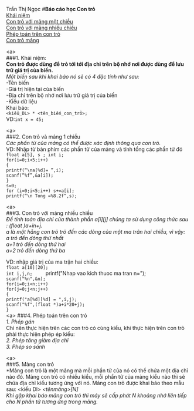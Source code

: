 Trần Thị Ngọc
#**Báo cáo học Con trỏ**    
[Khái niệm](#Khái_niệm)    
[Con trỏ với mảng một chiều](#Mảng_một_chiều)    
[Con trỏ với mảng nhiều chiều](#Mảng_nhiều_chiều)   
[Phép toán trên con trỏ](#Phép_toán)   
[Con trỏ mảng](#Con_trỏ_mảng)  

<a name = Khái_niệm><a\>    
###1. Khái niệm:  
**Con trỏ được dùng để trỏ tới tới địa chỉ trên bộ nhớ nơi được dùng để lưu trữ giá trị của biến.**  
*Một biến sau khi khai báo nó sẽ có 4 đặc tính như sau:*  
-Tên biến  
-Giá trị hiện tại của biến  
-Địa chỉ trên bộ nhớ nơi lưu trữ giá trị của biến  
-Kiểu dữ liệu  
Khai báo:    
`<kiểu_DL> * <tên_biến_con_trỏ>;`  
VD:`int x = 45;`   

<a name = Mảng_một_chiều><a\>  
###2. Con trỏ và mảng 1 chiều    
*Các phần tử của mảng có thể được xác định thông qua con trỏ.*    
VD: Nhập từ bàn phím các phần tử của mảng và tính tổng các phần tử đó  
    `float a[5], s ; int i;`       
    `for(i=0;i<5;i++)`        
    `{`        
        `printf(“\na[%d]= ”,i);`         
        `scanf(“%f”,&a[i]);`      
    `}`        
    `s=0;`      
    `for (i=0;i<5;i++) s+=a[i];`        
    `printf(“\n Tong =%8.2f”,s);`        
          

<a name = Mảng_nhiều_chiều><a\>    
###3. Con trỏ với mảng nhiều chiều    
*Ðể tính toán địa chỉ của thành phần a[i][j] chúng ta sử dụng công thức sau : (float *)a+i*n+j.  
a là một hằng con trỏ trỏ đến các dòng của một ma trân hai chiều, vì vậy:    
a trỏ đến dòng thứ nhất  
a+1 trỏ đến dòng thứ hai  
a+2 trỏ đến dòng thứ ba*  

VD: nhập giá trị của ma trận hai chiều:  
    `float a[10][20];`        
    `int i,j,n;    
    `printf("Nhap vao kich thuoc ma tran n=");        
    `scanf("%n",&n);`      
    `for(i=0;i<n;i++)`      
        `for(j=0;j<n;j++)`      
        `{`       
            `printf("a[%d][%d] = ",i,j);`      
            `scanf("%f",(float *)a+i*20+j);`      
        `}`           
<a name = Phép_toán><a\>
###4. Phép toán trên con trỏ  
*1. Phép gán*  
Chỉ nên thực hiện trên các con trỏ có cùng kiểu, khi thực hiện trên con trỏ phải thực hiện phép ép kiểu:  
*2. Phép tăng giảm địa chỉ*  
*3. Phép so sánh*    

<a name = Mảng_con_trỏ><a\>  
###5. Mảng con trỏ  
*Mảng con trỏ là một mảng mà mỗi phẩn tử của nó có thể chứa một địa chỉ nào đó. Mảng con trỏ có nhiều kiểu, mỗi phẩn tử của mảng kiểu nào thì sẽ chứa địa chỉ kiểu tương ứng với nó. Mảng con trỏ được khai báo theo mẫu sau: <kiểu Dl> *<tênmảng>[N]*  
*Khi gặp khai báo mảng con trỏ thì máy sẽ cấp phát N khoảng nhớ liên tiếp cho N phần tử tương ứng trong mảng.*  
